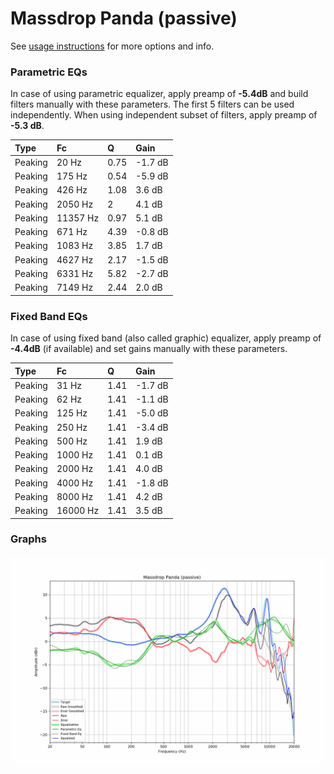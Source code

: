 # Massdrop Panda (passive)
See [usage instructions](https://github.com/jaakkopasanen/AutoEq#usage) for more options and info.

### Parametric EQs
In case of using parametric equalizer, apply preamp of **-5.4dB** and build filters manually
with these parameters. The first 5 filters can be used independently.
When using independent subset of filters, apply preamp of **-5.3 dB**.

| Type    | Fc       |    Q | Gain    |
|:--------|:---------|:-----|:--------|
| Peaking | 20 Hz    | 0.75 | -1.7 dB |
| Peaking | 175 Hz   | 0.54 | -5.9 dB |
| Peaking | 426 Hz   | 1.08 | 3.6 dB  |
| Peaking | 2050 Hz  | 2    | 4.1 dB  |
| Peaking | 11357 Hz | 0.97 | 5.1 dB  |
| Peaking | 671 Hz   | 4.39 | -0.8 dB |
| Peaking | 1083 Hz  | 3.85 | 1.7 dB  |
| Peaking | 4627 Hz  | 2.17 | -1.5 dB |
| Peaking | 6331 Hz  | 5.82 | -2.7 dB |
| Peaking | 7149 Hz  | 2.44 | 2.0 dB  |

### Fixed Band EQs
In case of using fixed band (also called graphic) equalizer, apply preamp of **-4.4dB**
(if available) and set gains manually with these parameters.

| Type    | Fc       |    Q | Gain    |
|:--------|:---------|:-----|:--------|
| Peaking | 31 Hz    | 1.41 | -1.7 dB |
| Peaking | 62 Hz    | 1.41 | -1.1 dB |
| Peaking | 125 Hz   | 1.41 | -5.0 dB |
| Peaking | 250 Hz   | 1.41 | -3.4 dB |
| Peaking | 500 Hz   | 1.41 | 1.9 dB  |
| Peaking | 1000 Hz  | 1.41 | 0.1 dB  |
| Peaking | 2000 Hz  | 1.41 | 4.0 dB  |
| Peaking | 4000 Hz  | 1.41 | -1.8 dB |
| Peaking | 8000 Hz  | 1.41 | 4.2 dB  |
| Peaking | 16000 Hz | 1.41 | 3.5 dB  |

### Graphs
![](./Massdrop%20Panda%20(passive).png)